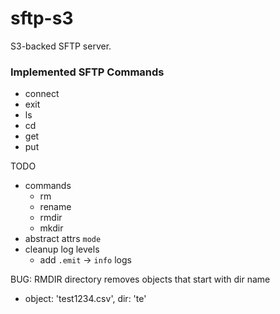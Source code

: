 # sftp-s3
S3-backed SFTP server.


### Implemented SFTP Commands

- connect
- exit
- ls
- cd
- get
- put

TODO
- commands
  - rm
  - rename
  - rmdir
  - mkdir
- abstract attrs `mode`
- cleanup log levels
  - add `.emit` -> `info` logs

BUG: RMDIR directory removes objects that start with dir name
  - object: 'test1234.csv', dir: 'te'